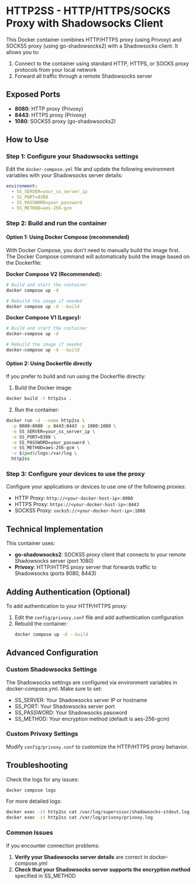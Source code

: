 # HTTP2SS - HTTP/HTTPS/SOCKS Proxy with Shadowsocks Client

This Docker container combines HTTP/HTTPS proxy (using Privoxy) and SOCKS5 proxy (using go-shadowsocks2) with a Shadowsocks client. It allows you to:

1. Connect to the container using standard HTTP, HTTPS, or SOCKS proxy protocols from your local network
2. Forward all traffic through a remote Shadowsocks server

## Exposed Ports

- **8080**: HTTP proxy (Privoxy)
- **8443**: HTTPS proxy (Privoxy)
- **1080**: SOCKS5 proxy (go-shadowsocks2)

## How to Use

### Step 1: Configure your Shadowsocks settings

Edit the `docker-compose.yml` file and update the following environment variables with your Shadowsocks server details:

```yaml
environment:
  - SS_SERVER=your_ss_server_ip
  - SS_PORT=8388
  - SS_PASSWORD=your_password
  - SS_METHOD=aes-256-gcm
```

### Step 2: Build and run the container

#### Option 1: Using Docker Compose (recommended)

With Docker Compose, you don't need to manually build the image first. The Docker Compose command will automatically build the image based on the Dockerfile:

**Docker Compose V2 (Recommended):**
```bash
# Build and start the container
docker compose up -d

# Rebuild the image if needed
docker compose up -d --build
```

**Docker Compose V1 (Legacy):**
```bash
# Build and start the container
docker-compose up -d

# Rebuild the image if needed
docker-compose up -d --build
```

#### Option 2: Using Dockerfile directly

If you prefer to build and run using the Dockerfile directly:

1. Build the Docker image:
```bash
docker build -t http2ss .
```

2. Run the container:
```bash
docker run -d --name http2ss \
  -p 8080:8080 -p 8443:8443 -p 1080:1080 \
  -e SS_SERVER=your_ss_server_ip \
  -e SS_PORT=8388 \
  -e SS_PASSWORD=your_password \
  -e SS_METHOD=aes-256-gcm \
  -v $(pwd)/logs:/var/log \
  http2ss
```

### Step 3: Configure your devices to use the proxy

Configure your applications or devices to use one of the following proxies:

- HTTP Proxy: `http://<your-docker-host-ip>:8080`
- HTTPS Proxy: `https://<your-docker-host-ip>:8443`
- SOCKS5 Proxy: `socks5://<your-docker-host-ip>:1080`

## Technical Implementation

This container uses:
- **go-shadowsocks2**: SOCKS5 proxy client that connects to your remote Shadowsocks server (port 1080)
- **Privoxy**: HTTP/HTTPS proxy server that forwards traffic to Shadowsocks (ports 8080, 8443)

## Adding Authentication (Optional)

To add authentication to your HTTP/HTTPS proxy:

1. Edit the `config/privoxy.conf` file and add authentication configuration
2. Rebuild the container:
   ```bash
   docker compose up -d --build
   ```

## Advanced Configuration

### Custom Shadowsocks Settings

The Shadowsocks settings are configured via environment variables in docker-compose.yml. Make sure to set:
- SS_SERVER: Your Shadowsocks server IP or hostname
- SS_PORT: Your Shadowsocks server port
- SS_PASSWORD: Your Shadowsocks password
- SS_METHOD: Your encryption method (default is aes-256-gcm)

### Custom Privoxy Settings

Modify `config/privoxy.conf` to customize the HTTP/HTTPS proxy behavior.

## Troubleshooting

Check the logs for any issues:

```bash
docker compose logs
```

For more detailed logs:

```bash
docker exec -it http2ss cat /var/log/supervisor/shadowsocks-stdout.log
docker exec -it http2ss cat /var/log/privoxy/privoxy.log
```

### Common Issues

If you encounter connection problems:

1. **Verify your Shadowsocks server details** are correct in docker-compose.yml
2. **Check that your Shadowsocks server supports the encryption method** specified in SS_METHOD